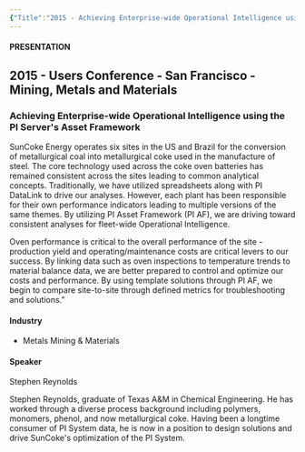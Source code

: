 ```yaml
---
{"Title":"2015 - Achieving Enterprise-wide Operational Intelligence using the PI Server's Asset Framework","Year":2015,"Industry":"Metals Mining & Materials","URL":"https://resources.osisoft.com/presentations/achieving-enterprise-wide-operational-intelligence-using-the-pi-server-s-asset-framework/","PDF":"https://cdn.osisoft.com/corp/en/media/presentations/2015/UsersConference2015/PDF/UsersConference2015_SunCokeEnergy_Reynolds_AchievingEnterprisewideOperationalIntelligenceusingthePIServersAssetFramework.pdf","Company":"SunCoke Energy","Keywords":["Furnace"],"dg-publish":true,"permalink":"/aveva/customer-stories/2015/2015-sun-coke-energy-achieving-enterprise-wide-operational-intelligence-using-the-pi-server-s-asset-framework/","dgPassFrontmatter":true}
---
```


#### PRESENTATION

## 2015 - Users Conference - San Francisco - Mining, Metals and Materials

### Achieving Enterprise-wide Operational Intelligence using the PI Server's Asset Framework

SunCoke Energy operates six sites in the US and Brazil for the conversion of metallurgical coal into metallurgical coke used in the manufacture of steel. The core technology used across the coke oven batteries has remained consistent across the sites leading to common analytical concepts. Traditionally, we have utilized spreadsheets along with PI DataLink to drive our analyses. However, each plant has been responsible for their own performance indicators leading to multiple versions of the same themes. By utilizing PI Asset Framework (PI AF), we are driving toward consistent analyses for fleet-wide Operational Intelligence.

Oven performance is critical to the overall performance of the site - production yield and operating/maintenance costs are critical levers to our success. By linking data such as oven inspections to temperature trends to material balance data, we are better prepared to control and optimize our costs and performance. By using template solutions through PI AF, we begin to compare site-to-site through defined metrics for troubleshooting and solutions."

#### Industry

- Metals Mining & Materials

#### Speaker

Stephen Reynolds

Stephen Reynolds, graduate of Texas A&M in Chemical Engineering. He has worked through a diverse process background including polymers, monomers, phenol, and now metallurgical coke. Having been a longtime consumer of PI System data, he is now in a position to design solutions and drive SunCoke's optimization of the PI System.